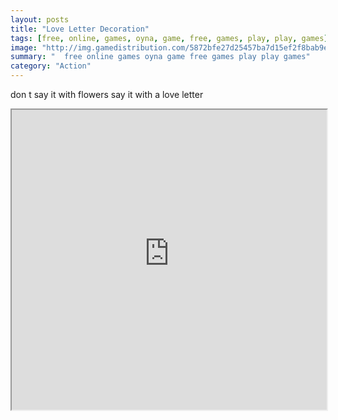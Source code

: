 ```yaml
---
layout: posts
title: "Love Letter Decoration"
tags: [free, online, games, oyna, game, free, games, play, play, games]
image: "http://img.gamedistribution.com/5872bfe27d25457ba7d15ef2f8bab9e7.jpg"
summary: "  free online games oyna game free games play play games"
category: "Action"
---
```


don t say it with flowers say it with a love letter

<iframe width="100%" height="480px;" src="http://flash.gamedistribution.com?game=5872bfe27d25457ba7d15ef2f8bab9e7"></iframe>